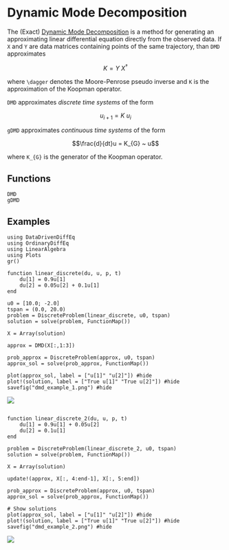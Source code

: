 # Dynamic Mode Decomposition

The (Exact) [Dynamic Mode Decomposition](https://www.cambridge.org/core/journals/journal-of-fluid-mechanics/article/dynamic-mode-decomposition-of-numerical-and-experimental-data/AA4C763B525515AD4521A6CC5E10DBD4) is a method for
generating an approximating linear differential equation directly from the observed data.
If `X` and `Y` are data matrices containing points of the same trajectory, than `DMD` approximates

```math
K = Y~X^{\dagger}
```

where ``\dagger`` denotes the Moore-Penrose pseudo inverse and `K` is the approximation of the Koopman operator.

`DMD` approximates *discrete time systems* of the form

```math
u_{i+1} = K ~ u_{i}
```

`gDMD` approximates *continuous time systems* of the form

```math
\frac{d}{dt}u =  K_{G} ~ u
```

where ``K_{G}`` is the generator of the Koopman operator.

## Functions

```@docs
DMD
gDMD
```

## Examples

```@example dmd_1
using DataDrivenDiffEq
using OrdinaryDiffEq
using LinearAlgebra
using Plots
gr()

function linear_discrete(du, u, p, t)
    du[1] = 0.9u[1]
    du[2] = 0.05u[2] + 0.1u[1]
end

u0 = [10.0; -2.0]
tspan = (0.0, 20.0)
problem = DiscreteProblem(linear_discrete, u0, tspan)
solution = solve(problem, FunctionMap())
```

```@example dmd_1
X = Array(solution)

approx = DMD(X[:,1:3])

prob_approx = DiscreteProblem(approx, u0, tspan)
approx_sol = solve(prob_approx, FunctionMap())

plot(approx_sol, label = ["u[1]" "u[2]"]) #hide
plot!(solution, label = ["True u[1]" "True u[2]"]) #hide
savefig("dmd_example_1.png") #hide
```

![](dmd_example_1.png)

```@example dmd_1

function linear_discrete_2(du, u, p, t)
    du[1] = 0.9u[1] + 0.05u[2]
    du[2] = 0.1u[1]
end

problem = DiscreteProblem(linear_discrete_2, u0, tspan)
solution = solve(problem, FunctionMap())

X = Array(solution)

update!(approx, X[:, 4:end-1], X[:, 5:end])

prob_approx = DiscreteProblem(approx, u0, tspan)
approx_sol = solve(prob_approx, FunctionMap())

# Show solutions
plot(approx_sol, label = ["u[1]" "u[2]"]) #hide
plot!(solution, label = ["True u[1]" "True u[2]"]) #hide
savefig("dmd_example_2.png") #hide
```
![](dmd_example_2.png)
